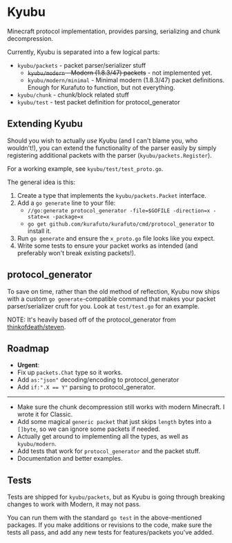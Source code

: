 Kyubu
=====

Minecraft protocol implementation, provides parsing, serializing and chunk
decompression.

Currently, Kyubu is separated into a few logical parts:

* `kyubu/packets` - packet parser/serializer stuff
	* ~~`kyubu/modern` - Modern (1.8.3/47) packets~~ - not implemented yet.
	* `kyubu/modern/minimal` - Minimal modern (1.8.3/47) packet definitions.
		Enough for Kurafuto to function, but not everything.
* `kyubu/chunk` - chunk/block related stuff
* `kyubu/test` - test packet definition for protocol_generator

## Extending Kyubu

Should you wish to actually _use_ Kyubu (and I can't blame you, who wouldn't!),
you can extend the functionality of the parser easily by simply registering
additional packets with the parser (`kyubu/packets.Register`).

For a working example, see `kyubu/test/test_proto.go`.

The general idea is this:

1. Create a type that implements the `kyubu/packets.Packet` interface.
2. Add a `go generate` line to your file:
	* `//go:generate protocol_generator -file=$GOFILE -direction=x -state=x -package=x`
	* `go get github.com/kurafuto/kurafuto/cmd/protocol_generator` to install it.
3. Run `go generate` and ensure the `x_proto.go` file looks like you expect.
4. Write some tests to ensure your packet works as intended (and preferably won't
	break existing packets!).

## protocol_generator

To save on time, rather than the old method of reflection, Kyubu now ships with
a custom `go generate`-compatible command that makes your packet parser/serializer
cruft for you. Look at `test/test.go` for an example.

NOTE: It's heavily based off of the protocol_generator from
[thinkofdeath/steven](https://github.com/thinkofdeath/steven).

## Roadmap

* __Urgent__:
* Fix up `packets.Chat` type so it works.
* Add `as:"json"` decoding/encoding to protocol_generator
* Add `if:".X == Y"` parsing to protocol_generator.

----

* Make sure the chunk decompression still works with modern Minecraft. I wrote
	it for Classic.
* Add some magical `generic packet` that just skips `length` bytes into a
	`[]byte`, so we can ignore some packets if needed.
* Actually get around to implementing all the types, as well as `kyubu/modern`.
* Add tests that work for `protocol_generator` and the packet stuff.
* Documentation and better examples.

## Tests

Tests are shipped for `kyubu/packets`, but as Kyubu is going through breaking
changes to work with Modern, it may not pass.

You can run them with the standard `go test` in the above-mentioned packages.
If you make additions or revisions to the code, make sure the tests all pass, and
add any new tests for features/packets you've added.
